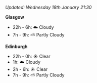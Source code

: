*Updated: Wednesday 18th January 21:30*

**Glasgow**

* 22h - 6h: :cloud: Cloudy
* 7h - 9h: :partly_sunny: Partly Cloudy

**Edinburgh**

* 22h - 0h: :sunny: Clear
* 1h: :cloud: Cloudy
* 2h - 6h: :sunny: Clear
* 7h - 9h: :partly_sunny: Partly Cloudy
